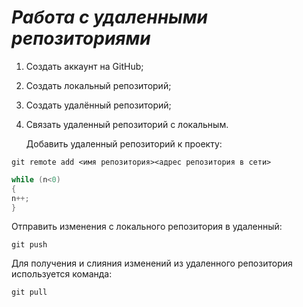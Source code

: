 # ***Работа с удаленными репозиториями***
1. Создать аккаунт на GitHub;
2. Создать локальный репозиторий;
3. Создать удалённый репозиторий;
4. Связать удаленный репозиторий с локальным.

   Добавить удаленный репозиторий к проекту:

```
git remote add <имя репозитория><адрес репозитория в сети>
```
```C#
while (n<0)
{
n++;
}
```
Отправить изменения с локального репозитория в удаленный:

```
git push
```
Для получения и слияния изменений из удаленного репозитория используется команда:

```
git pull
```
